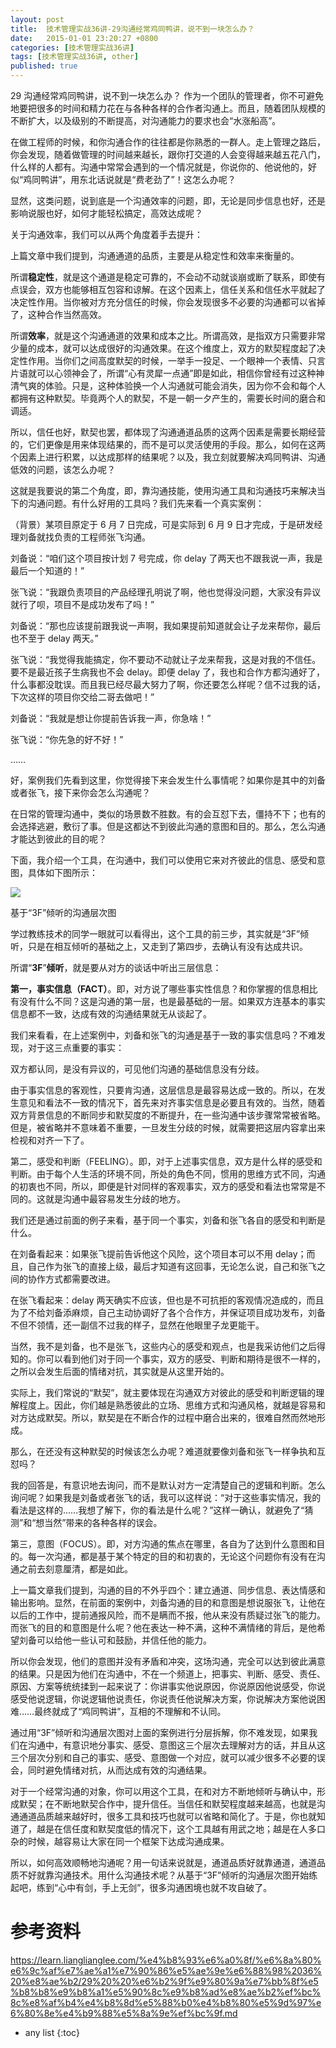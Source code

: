 ```yaml
---
layout: post
title:  技术管理实战36讲-29沟通经常鸡同鸭讲，说不到一块怎么办？
date:   2015-01-01 23:20:27 +0800
categories: [技术管理实战36讲]
tags: [技术管理实战36讲, other]
published: true
---
```




29 沟通经常鸡同鸭讲，说不到一块怎么办？
作为一个团队的管理者，你不可避免地要把很多的时间和精力花在与各种各样的合作者沟通上。而且，随着团队规模的不断扩大，以及级别的不断提高，对沟通能力的要求也会“水涨船高”。

在做工程师的时候，和你沟通合作的往往都是你熟悉的一群人。走上管理之路后，你会发现，随着做管理的时间越来越长，跟你打交道的人会变得越来越五花八门，什么样的人都有。沟通中常常会遇到的一个情况就是，你说你的、他说他的，好似“鸡同鸭讲”，用东北话说就是“费老劲了”！这怎么办呢？

显然，这类问题，说到底是一个沟通效率的问题，即，无论是同步信息也好，还是影响说服也好，如何才能轻松搞定，高效达成呢？

关于沟通效率，我们可以从两个角度着手去提升：

上篇文章中我们提到，沟通通道的品质，主要是从稳定性和效率来衡量的。

所谓**稳定性**，就是这个通道是稳定可靠的，不会动不动就谈崩或断了联系，即使有点误会，双方也能够相互包容和谅解。在这个因素上，信任关系和信任水平就起了决定性作用。当你被对方充分信任的时候，你会发现很多不必要的沟通都可以省掉了，这种合作当然高效。

所谓**效率**，就是这个沟通通道的效果和成本之比。所谓高效，是指双方只需要非常少量的成本，就可以达成很好的沟通效果。在这个维度上，双方的默契程度起了决定性作用。当你们之间高度默契的时候，一举手一投足、一个眼神一个表情、只言片语就可以心领神会了，所谓“心有灵犀一点通”即是如此，相信你曾经有过这种神清气爽的体验。只是，这种体验换一个人沟通就可能会消失，因为你不会和每个人都拥有这种默契。毕竟两个人的默契，不是一朝一夕产生的，需要长时间的磨合和调适。

所以，信任也好，默契也罢，都体现了沟通通道品质的这两个因素是需要长期经营的，它们更像是用来体现结果的，而不是可以灵活使用的手段。那么，如何在这两个因素上进行积累，以达成那样的结果呢？以及，我立刻就要解决鸡同鸭讲、沟通低效的问题，该怎么办呢？

这就是我要说的第二个角度，即，靠沟通技能，使用沟通工具和沟通技巧来解决当下的沟通问题。有什么好用的工具吗？我们先来看一个真实案例：

（背景）某项目原定于 6 月 7 日完成，可是实际到 6 月 9 日才完成，于是研发经理刘备就找负责的工程师张飞沟通。

刘备说：“咱们这个项目按计划 7 号完成，你 delay 了两天也不跟我说一声，我是最后一个知道的！”

张飞说：“我跟负责项目的产品经理孔明说了啊，他也觉得没问题，大家没有异议就行了呗，项目不是成功发布了吗！”

刘备说：“那也应该提前跟我说一声啊，我如果提前知道就会让子龙来帮你，最后也不至于 delay 两天。”

张飞说：“我觉得我能搞定，你不要动不动就让子龙来帮我，这是对我的不信任。要不是最近孩子生病我也不会 delay。即便 delay 了，我也和合作方都沟通好了，什么事都没耽误。而且我已经尽最大努力了啊，你还要怎么样呢？信不过我的话，下次这样的项目你交给二哥去做吧！”

刘备说：“我就是想让你提前告诉我一声，你急啥！”

张飞说：“你先急的好不好！”

……

好，案例我们先看到这里，你觉得接下来会发生什么事情呢？如果你是其中的刘备或者张飞，接下来你会怎么沟通呢？

在日常的管理沟通中，类似的场景数不胜数。有的会互怼下去，僵持不下；也有的会选择逃避，敷衍了事。但是这都达不到彼此沟通的意图和目的。那么，怎么沟通才能达到彼此的目的呢？

下面，我介绍一个工具，在沟通中，我们可以使用它来对齐彼此的信息、感受和意图，具体如下图所示：

![](https://learn.lianglianglee.com/%e4%b8%93%e6%a0%8f/%e6%8a%80%e6%9c%af%e7%ae%a1%e7%90%86%e5%ae%9e%e6%88%98%2036%20%e8%ae%b2/assets/a215e3965e4291b73e6cd64523725339-20221009225104-qyf4ot3.png)

基于“3F”倾听的沟通层次图

学过教练技术的同学一眼就可以看得出，这个工具的前三步，其实就是“3F”倾听，只是在相互倾听的基础之上，又走到了第四步，去确认有没有达成共识。

所谓“**3F**”**倾听**，就是要从对方的谈话中听出三层信息：

**第一，事实信息（FACT）**。即，对方说了哪些事实性信息？和你掌握的信息相比有没有什么不同？这是沟通的第一层，也是最基础的一层。如果双方连基本的事实信息都不一致，达成有效的沟通结果就无从谈起了。

我们来看看，在上述案例中，刘备和张飞的沟通是基于一致的事实信息吗？不难发现，对于这三点重要的事实：

双方都认同，是没有异议的，可见他们沟通的基础信息没有分歧。

由于事实信息的客观性，只要肯沟通，这层信息是最容易达成一致的。所以，在发生意见和看法不一致的情况下，首先来对齐事实信息是必要且有效的。当然，随着双方背景信息的不断同步和默契度的不断提升，在一些沟通中该步骤常常被省略。但是，被省略并不意味着不重要，一旦发生分歧的时候，就需要把这层内容拿出来检视和对齐一下了。

第二，感受和判断（FEELING）。即，对于上述事实信息，双方是什么样的感受和判断。由于每个人生活的环境不同，所处的角色不同，惯用的思维方式不同，沟通的初衷也不同，所以，即便是针对同样的客观事实，双方的感受和看法也常常是不同的。这就是沟通中最容易发生分歧的地方。

我们还是通过前面的例子来看，基于同一个事实，刘备和张飞各自的感受和判断是什么。

在刘备看起来：如果张飞提前告诉他这个风险，这个项目本可以不用 delay；而且，自己作为张飞的直接上级，最后才知道有这回事，无论怎么说，自己和张飞之间的协作方式都需要改进。

在张飞看起来：delay 两天确实不应该，但也是不可抗拒的客观情况造成的，而且为了不给刘备添麻烦，自己主动协调好了各个合作方，并保证项目成功发布，刘备不但不领情，还一副信不过我的样子，显然在他眼里子龙更能干。

当然，我不是刘备，也不是张飞，这些内心的感受和观点，也是我采访他们之后得知的。你可以看到他们对于同一个事实，双方的感受、判断和期待是很不一样的，之所以会发生后面的情绪对抗，其实就是从这里开始的。

实际上，我们常说的“默契”，就主要体现在沟通双方对彼此的感受和判断逻辑的理解程度上。因此，你们越是熟悉彼此的立场、思维方式和沟通风格，就越是容易和对方达成默契。所以，默契是在不断合作的过程中磨合出来的，很难自然而然地形成。

那么，在还没有这种默契的时候该怎么办呢？难道就要像刘备和张飞一样争执和互怼吗？

我的回答是，有意识地去询问，而不是默认对方一定清楚自己的逻辑和判断。怎么询问呢？如果我是刘备或者张飞的话，我可以这样说：“对于这些事实情况，我的看法是这样的……我想了解下，你的看法是什么呢？”这样一确认，就避免了“猜测”和“想当然”带来的各种各样的误会。

第三，意图（FOCUS）。即，对方沟通的焦点在哪里，各自为了达到什么意图和目的。每一次沟通，都是基于某个特定的目的和初衷的，无论这个问题你有没有在沟通之前去刻意厘清，都是如此。

上一篇文章我们提到，沟通的目的不外乎四个：建立通道、同步信息、表达情感和输出影响。显然，在前面的案例中，刘备沟通的目的和意图是想说服张飞，让他在以后的工作中，提前通报风险，而不是瞒而不报，他从来没有质疑过张飞的能力。而张飞的目的和意图是什么呢？他在表达一种不满，这种不满情绪的背后，是他希望刘备可以给他一些认可和鼓励，并信任他的能力。

所以你会发现，他们的意图并没有矛盾和冲突，这场沟通，完全可以达到彼此满意的结果。只是因为他们在沟通中，不在一个频道上，把事实、判断、感受、责任、原因、方案等统统揉到一起来说了：你讲事实他说原因，你说原因他说感受，你说感受他说逻辑，你说逻辑他说责任，你说责任他说解决方案，你说解决方案他说困难……最终就成了“鸡同鸭讲”，互相的不理解和不认同。

通过用“3F”倾听和沟通层次图对上面的案例进行分层拆解，你不难发现，如果我们在沟通中，有意识地分事实、感受、意图这三个层次去理解对方的话，并且从这三个层次分别和自己的事实、感受、意图做一个对应，就可以减少很多不必要的误会，同时避免情绪对抗，从而达成有效的沟通结果。

对于一个经常沟通的对象，你可以用这个工具，在和对方不断地倾听与确认中，形成默契；在不断地默契合作中，提升信任。当信任和默契程度越来越高，也就是沟通通道品质越来越好时，很多工具和技巧也就可以省略和简化了。于是，你也就知道了，越是在信任度和默契度低的情况下，这个工具越有用武之地；越是在人多口杂的时候，越容易让大家在同一个框架下达成沟通成果。

所以，如何高效顺畅地沟通呢？用一句话来说就是，通道品质好就靠通道，通道品质不好就靠沟通技术。用什么沟通技术呢？从基于“3F”倾听的沟通层次图开始练起吧，练到“心中有剑，手上无剑”，很多沟通困境也就不攻自破了。




# 参考资料

https://learn.lianglianglee.com/%e4%b8%93%e6%a0%8f/%e6%8a%80%e6%9c%af%e7%ae%a1%e7%90%86%e5%ae%9e%e6%88%98%2036%20%e8%ae%b2/29%20%20%e6%b2%9f%e9%80%9a%e7%bb%8f%e5%b8%b8%e9%b8%a1%e5%90%8c%e9%b8%ad%e8%ae%b2%ef%bc%8c%e8%af%b4%e4%b8%8d%e5%88%b0%e4%b8%80%e5%9d%97%e6%80%8e%e4%b9%88%e5%8a%9e%ef%bc%9f.md

* any list
{:toc}
